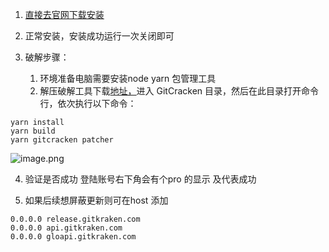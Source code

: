 1. [直接去官网下载安装](https://www.gitkraken.com/)
2. 正常安装，安装成功运行一次关闭即可
3. 破解步骤：

    1. 环境准备电脑需要安装node yarn 包管理工具
    2. 解压破解工具下载[地址，](https://github.com/ImVeryGood/gitkraken)进入 GitCracken 目录，然后在此目录打开命令行，依次执行以下命令：
    
```
yarn install
yarn build
yarn gitcracken patcher
```

![image.png](https://p3-juejin.byteimg.com/tos-cn-i-k3u1fbpfcp/307c04c248214f43960f3f62f947c409~tplv-k3u1fbpfcp-watermark.image?)

4. 验证是否成功 
   登陆账号右下角会有个pro 的显示 及代表成功
   
5. 如果后续想屏蔽更新则可在host 添加
  
```
0.0.0.0 release.gitkraken.com
0.0.0.0 api.gitkraken.com
0.0.0.0 gloapi.gitkraken.com
```
